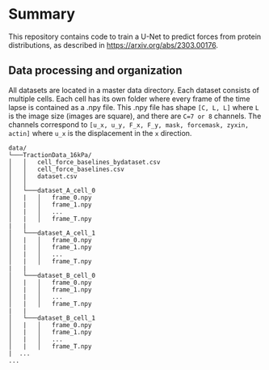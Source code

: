
# Summary

This repository contains code to train a U-Net to predict forces from protein distributions, as described in https://arxiv.org/abs/2303.00176. 


## Data processing and organization

All datasets are located in a master data directory. Each dataset consists of multiple cells. Each cell has its own folder where every frame of the time lapse is contained as a .npy file. This .npy file has shape `[C, L, L]` where `L` is the image size (images are square), and there are `C=7 or 8` channels. The channels correspond to `[u_x, u_y, F_x, F_y, mask, forcemask, zyxin, actin]` where `u_x` is the displacement in the `x` direction.

```
data/
└───TractionData_16kPa/
│   │   cell_force_baselines_bydataset.csv
│   │   cell_force_baselines.csv
│   │   dataset.csv
│   │
│   └───dataset_A_cell_0
│   |   │   frame_0.npy
│   |   │   frame_1.npy
│   |   │   ...
│   |   │   frame_T.npy 
|   |
│   └───dataset_A_cell_1
│   |   │   frame_0.npy
│   |   │   frame_1.npy
│   |   │   ...
│   |   │   frame_T.npy
|   |
│   └───dataset_B_cell_0
│   |   │   frame_0.npy
│   |   │   frame_1.npy
│   |   │   ...
│   |   │   frame_T.npy 
|   |
│   └───dataset_B_cell_1
│   |   │   frame_0.npy
│   |   │   frame_1.npy
│   |   │   ...
│   |   │   frame_T.npy 
|  ...
...
```

